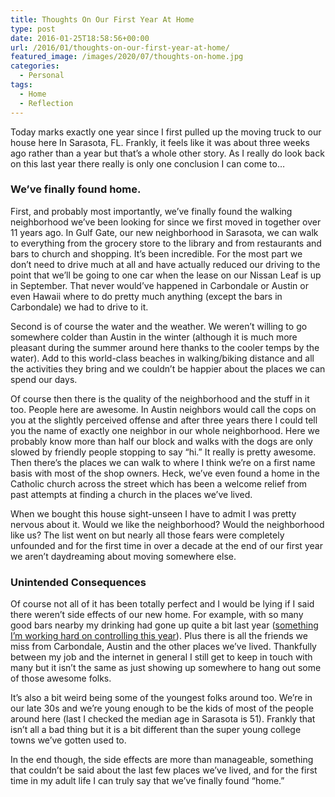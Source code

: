 ```yaml
---
title: Thoughts On Our First Year At Home
type: post
date: 2016-01-25T18:58:56+00:00
url: /2016/01/thoughts-on-our-first-year-at-home/
featured_image: /images/2020/07/thoughts-on-home.jpg
categories:
  - Personal
tags:
  - Home
  - Reflection
---
```


Today marks exactly one year since I first pulled up the moving truck to our house here In Sarasota, FL. Frankly, it feels like it was about three weeks ago rather than a year but that’s a whole other story. As I really do look back on this last year there really is only one conclusion I can come to…

### We’ve finally found home.

First, and probably most importantly, we’ve finally found the walking neighborhood we’ve been looking for since we first moved in together over 11 years ago. In Gulf Gate, our new neighborhood in Sarasota, we can walk to everything from the grocery store to the library and from restaurants and bars to church and shopping. It’s been incredible. For the most part we don’t need to drive much at all and have actually reduced our driving to the point that we’ll be going to one car when the lease on our Nissan Leaf is up in September. That never would’ve happened in Carbondale or Austin or even Hawaii where to do pretty much anything (except the bars in Carbondale) we had to drive to it.

Second is of course the water and the weather. We weren’t willing to go somewhere colder than Austin in the winter (although it is much more pleasant during the summer around here thanks to the cooler temps by the water). Add to this world-class beaches in walking/biking distance and all the activities they bring and we couldn’t be happier about the places we can spend our days.

Of course then there is the quality of the neighborhood and the stuff in it too. People here are awesome. In Austin neighbors would call the cops on you at the slightly perceived offense and after three years there I could tell you the name of exactly one neighbor in our whole neighborhood. Here we probably know more than half our block and walks with the dogs are only slowed by friendly people stopping to say “hi.” It really is pretty awesome. Then there’s the places we can walk to where I think we’re on a first name basis with most of the shop owners. Heck, we’ve even found a home in the Catholic church across the street which has been a welcome relief from past attempts at finding a church in the places we’ve lived.

When we bought this house sight-unseen I have to admit I was pretty nervous about it. Would we like the neighborhood? Would the neighborhood like us? The list went on but nearly all those fears were completely unfounded and for the first time in over a decade at the end of our first year we aren’t daydreaming about moving somewhere else.

### Unintended Consequences

Of course not all of it has been totally perfect and I would be lying if I said there weren’t side effects of our new home. For example, with so many good bars nearby my drinking had gone up quite a bit last year ([something I’m working hard on controlling this year][1]). Plus there is all the friends we miss from Carbondale, Austin and the other places we’ve lived. Thankfully between my job and the internet in general I still get to keep in touch with many but it isn’t the same as just showing up somewhere to hang out some of those awesome folks.

It’s also a bit weird being some of the youngest folks around too. We’re in our late 30s and we’re young enough to be the kids of most of the people around here (last I checked the median age in Sarasota is 51). Frankly that isn’t all a bad thing but it is a bit different than the super young college towns we’ve gotten used to.

In the end though, the side effects are more than manageable, something that couldn’t be said about the last few places we’ve lived, and for the first time in my adult life I can truly say that we’ve finally found “home.”

 [1]: /2016/01/the-year-without-beer/